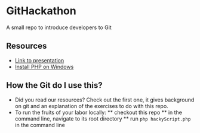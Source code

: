 # GitHackathon
A small repo to introduce developers to Git

## Resources 
* [Link to presentation](https://drive.google.com/open?id=0B8RdfI5o6SvWVC0xNEx5bmpodDg)
* [Install PHP on Windows](https://sourceforge.net/projects/wampserver/)

## How the Git do I use this?
* Did you read our resources? Check out the first one, it gives background on git and an explanation of the exercises to do with this repo.
* To run the fruits of your labor locally:
** checkout this repo
** in the command line, navigate to its root directory
** run `php hackyScript.php` in the command line
